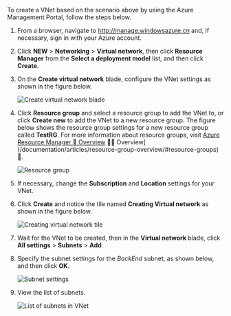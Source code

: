 To create a VNet based on the scenario above by using the Azure Management Portal, follow the steps below.

1. From a browser, navigate to http://manage.windowsazure.cn and, if necessary, sign in with your Azure account.

2. Click **NEW** > **Networking** > **Virtual network**, then click **Resource Manager** from the **Select a deployment model** list, and then click **Create**.

3. On the **Create virtual network** blade, configure the VNet settings as shown in the figure below.

	![Create virtual network blade](./media/vpn-gateway-create-vnet-arm-pportal-include/vnet-create-arm-pportal-figure2.png)

4. Click **Resource group** and select a resource group to add the VNet to, or click **Create new** to add the VNet to a new resource group. The figure below shows the resource group settings for a new resource group called **TestRG**. For more information about resource groups, visit [Azure Resource Manager  Overview](/documentation/articles/resource-group-overview#resource-groups)  Overview](/documentation/articles/resource-group-overview/#resource-groups) .

	![Resource group](./media/vpn-gateway-create-vnet-arm-pportal-include/vnet-create-arm-pportal-figure3.png)

5. If necessary, change the **Subscription** and **Location** settings for your VNet. 

6. Click **Create** and notice the tile named **Creating Virtual network** as shown in the figure below.

	![Creating virtual network tile](./media/vpn-gateway-create-vnet-arm-pportal-include/vnet-create-arm-pportal-figure4.png)

7. Wait for the VNet to be created, then in the **Virtual network** blade, click **All settings** > **Subnets** > **Add**.

8. Specify the subnet settings for the *BackEnd* subnet, as shown below, and then click **OK**. 

	![Subnet settings](./media/vpn-gateway-create-vnet-arm-pportal-include/vnet-create-arm-pportal-figure6.png)

9. View the list of subnets.

	![List of subnets in VNet](./media/vpn-gateway-create-vnet-arm-pportal-include/vnet-create-arm-pportal-figure7.png)